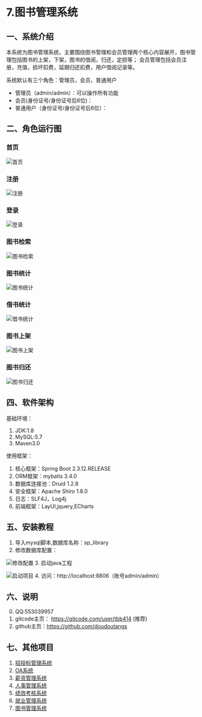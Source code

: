 # 7.图书管理系统

## 一、系统介绍
本系统为图书管理系统，主要围绕图书管理和会员管理两个核心内容展开，图书管理包括图书的上架，下架，图书的借阅，归还，定损等；
会员管理包括会员注册，充值，损坏扣费，延期归还扣费，用户借阅记录等。

系统默认有三个角色：管理员，会员，普通用户
- 管理员（admin/admin）：可以操作所有功能
- 会员(身份证号/身份证号后6位)：
- 普通用户（身份证号/身份证号后6位）：
## 二、角色运行图
### 首页
![首页](运行图/0-1%E9%A6%96%E9%A1%B5.jpg)
### 注册
![注册](运行图/0-2%E6%B3%A8%E5%86%8C.jpg)
### 登录
![登录](运行图/0-3%E7%99%BB%E5%BD%95.jpg)
### 图书检索
![图书检索](运行图/1-1%E5%9B%BE%E4%B9%A6%E6%A3%80%E7%B4%A2.jpg)
### 图书统计
![图书统计](运行图/2-1%E5%9B%BE%E4%B9%A6%E7%BB%9F%E8%AE%A1.jpg)
### 借书统计
![借书统计](运行图/2-2%E5%80%9F%E4%B9%A6%E7%BB%9F%E8%AE%A1.jpg)
### 图书上架
![图书上架](运行图/3-1%E5%9B%BE%E4%B9%A6%E4%B8%8A%E6%9E%B6.jpg)
### 图书归还
![图书归还](运行图/3-2%E5%9B%BE%E4%B9%A6%E5%BD%92%E8%BF%98.jpg)

## 四、软件架构

基础环境：
1. JDK:1.8
2. MySQL:5.7
3. Maven3.0

使用框架：

1. 核心框架：Spring Boot 2.3.12.RELEASE
2. ORM框架：mybatis 3.4.0
3. 数据库连接池：Druid 1.2.8
4. 安全框架：Apache Shiro 1.8.0
5. 日志：SLF4J，Log4j
6. 前端框架：LayUI,jquery,ECharts



## 五、安装教程
1. 导入mysql脚本,数据库名称：sp_library
2. 修改数据库配置：

![修改配置](运行图/0-4系统配置.jpg)
3. 启动java工程

![启动项目](运行图/0-5启动项目.jpg)
4. 访问：http://localhost:8806（账号admin/admin）

## 六、说明
0. QQ:553039957
1. gitcode主页： https://gitcode.com/user/tbb414 (推荐)
2. github主页：https://github.com/doudoutangs
## 七、其他项目
1. [招投标管理系统](https://gitcode.com/tbb414/bid_system/overview)
2. [OA系统](https://gitcode.com/tbb414/oa_system/overview)
3. [薪资管理系统](https://gitcode.com/tbb414/salary_system/overview)
4. [人事管理系统](https://gitcode.com/tbb414/person_system/overview)
5. [绩效考核系统](https://gitcode.com/tbb414/assess_system/overview)
6. [就业管理系统](https://gitcode.com/tbb414/eta_system/overview)
7. [图书管理系统](https://gitcode.com/tbb414/library_system/overview)